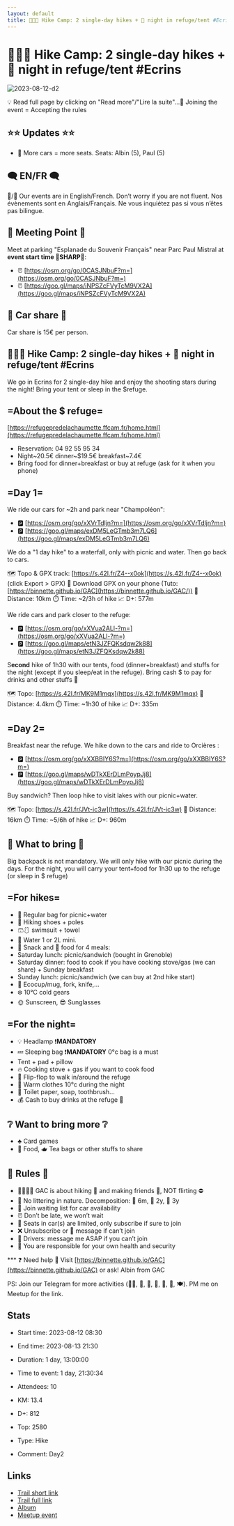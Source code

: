 ```yaml
---
layout: default
title: 🥾⛺🔴 Hike Camp: 2 single-day hikes + 🌠 night in refuge/tent #Ecrins
---
```


# 🥾⛺🔴 Hike Camp: 2 single-day hikes + 🌠 night in refuge/tent #Ecrins

![2023-08-12-d2](/Stats/img/orig/2023-08-12-d2.jpg)

💡 Read full page by clicking on "Read more"/"Lire la suite"...💜
Joining the event = Accepting the rules

## ⭐⭐ Updates ⭐⭐

* 📅 More cars = more seats. Seats: Albin (5), Paul (5)

## 🗨️ EN/FR 🗨️
🦅/🐓 Our events are in English/French. Don’t worry if you are not fluent. Nos évènements sont en Anglais/Français. Ne vous inquiétez pas si vous n’êtes pas bilingue.

## 📍 Meeting Point 📍
Meet at parking "Esplanade du Souvenir Français" near Parc Paul Mistral at **event start time 🔺SHARP🔺**:

* ⏰ [https://osm.org/go/0CASJNbuF?m=](https://osm.org/go/0CASJNbuF?m=)
* ⏰ [https://goo.gl/maps/iNPSZcFVyTcM9VX2A](https://goo.gl/maps/iNPSZcFVyTcM9VX2A)

## 🚗 Car share 🚗
Car share is 15€ per person.

## 🥾⛺🔴 Hike Camp: 2 single-day hikes + 🌠 night in refuge/tent #Ecrins
We go in Ecrins for 2 single-day hike and enjoy the shooting stars during the night! Bring your tent or sleep in the $refuge.

## =About the $ refuge=
[https://refugepredelachaumette.ffcam.fr/home.html](https://refugepredelachaumette.ffcam.fr/home.html)

* Reservation: 04 92 55 95 34
* Night\~20.5€ dinner\~$19.5€ breakfast\~7.4€
* Bring food for dinner+breakfast or buy at refuge (ask for it when you phone)

## =Day 1=
We ride our cars for \~2h and park near "Champoléon":

* 🅿️ [https://osm.org/go/xXVrTdljn?m=](https://osm.org/go/xXVrTdljn?m=)
* 🅿️ [https://goo.gl/maps/exDM5LeGTmb3m7LQ6](https://goo.gl/maps/exDM5LeGTmb3m7LQ6)

We do a "1 day hike" to a waterfall, only with picnic and water. Then go back to cars.

🗺️ Topo & GPX track: [https://s.42l.fr/Z4--x0ok](https://s.42l.fr/Z4--x0ok) (click Export > GPX)
📲 Download GPX on your phone (Tuto: [https://binnette.github.io/GAC](https://binnette.github.io/GAC/))
📏 Distance: 10km
⏱️ Time: \~2/3h of hike
📈 D+: 577m

We ride cars and park closer to the refuge:

* 🅿️ [https://osm.org/go/xXVua2ALl-?m=](https://osm.org/go/xXVua2ALl-?m=)
* 🅿️ [https://goo.gl/maps/etN3JZFQKsdqw2k88](https://goo.gl/maps/etN3JZFQKsdqw2k88)

S**econd** hike of 1h30 with our tents, food (dinner+breakfast) and stuffs for the night (except if you sleep/eat in the refuge). Bring cash $ to pay for drinks and other stuffs 🍺

🗺️ Topo: [https://s.42l.fr/MK9M1mqx](https://s.42l.fr/MK9M1mqx)
📏 Distance: 4.4km
⏱️ Time: \~1h30 of hike
📈 D+: 335m

## =Day 2=
Breakfast near the refuge. We hike down to the cars and ride to Orcières :

* 🅿️ [https://osm.org/go/xXXBBIY6S?m=](https://osm.org/go/xXXBBIY6S?m=)
* 🅿️ [https://goo.gl/maps/wDTkXErDLmPoypJj8](https://goo.gl/maps/wDTkXErDLmPoypJj8)

Buy sandwich? Then loop hike to visit lakes with our picnic+water.

🗺️ Topo: [https://s.42l.fr/JVt-ic3w](https://s.42l.fr/JVt-ic3w)
📏 Distance: 16km
⏱️ Time: \~5/6h of hike
📈 D+: 960m

## 🎒 What to bring 🎒
Big backpack is not mandatory. We will only hike with our picnic during the days. For the night, you will carry your tent+food for 1h30 up to the refuge (or sleep in $ refuge)

## =For hikes=

* 🎒 Regular bag for picnic+water
* 🥾 Hiking shoes + poles
* 🩳🩱 swimsuit + towel
* 🧃 Water 1 or 2L mini.
* 🍫 Snack and 🥕 food for 4 meals:
* Saturday lunch: picnic/sandwich (bought in Grenoble)
* Saturday dinner: food to cook if you have cooking stove/gas (we can share) + Sunday breakfast
* Sunday lunch: picnic/sandwich (we can buy at 2nd hike start)
* 🍵 Ecocup/mug, fork, knife,...
* ❄️ 10°C cold gears
* 🌞 Sunscreen, 😎 Sunglasses

## =For the night=

* 💡 Headlamp ❗️**MANDATORY**
* 💤 Sleeping bag ❗️**MANDATORY** 0°c bag is a must
* Tent + pad + pillow
* 🔥 Cooking stove + gas if you want to cook food
* 👡 Flip-flop to walk in/around the refuge
* 🥶 Warm clothes 10°c during the night
* 🧻 Toilet paper, soap, toothbrush...
* 💰 Cash to buy drinks at the refuge 🍺

## ❔ Want to bring more ❔

* ♣️ Card games
* 🥨 Food, 🫖 Tea bags or other stuffs to share

## 📜 Rules 📜

* 🚶‍♀️🚶‍♂️ GAC is about hiking 🥾 and making friends 🤗, NOT flirting ⛔
* 🚮 No littering in nature. Decomposition: 🍊 6m, 🍌 2y, 🥚 3y
* 🚗 Join waiting list for car availability
* ⏰ Don’t be late, we won’t wait
* 💺 Seats in car(s) are limited, only subscribe if sure to join
* ❌ Unsubscribe or 💬 message if can’t join
* 🚗 Drivers: message me ASAP if you can’t join
* 💟 You are responsible for your own health and security

\*\*\*
❓ Need help 🤔 Visit [https://binnette.github.io/GAC](https://binnette.github.io/GAC) or ask!
Albin from GAC

PS: Join our Telegram for more activities (🧗‍♀️, 🏓, 🎳, 🎲, 🎥, 🎵, 🍽️). PM me on Meetup for the link.

## Stats

- Start time: 2023-08-12 08:30
- End time: 2023-08-13 21:30
- Duration: 1 day, 13:00:00
- Time to event: 1 day, 21:30:34
- Attendees: 10

- KM: 13.4
- D+: 812
- Top: 2580
- Type: Hike
- Comment: Day2

## Links

- [Trail short link](https://s.42l.fr/CBCjaeK8)
- [Trail full link](https://s.42l.fr/JVt-ic3w)
- [Album](https://binnette.github.io/GacImg2023/2023-08-12-🥾⛺🔴-Hike-Camp-2-single-day-hikes-🌠-night-in-refuge-tent-#Ecrins.html)
- [Meetup event](https://www.meetup.com/grenoble-adventure-club-english-french/events/295359916/)
